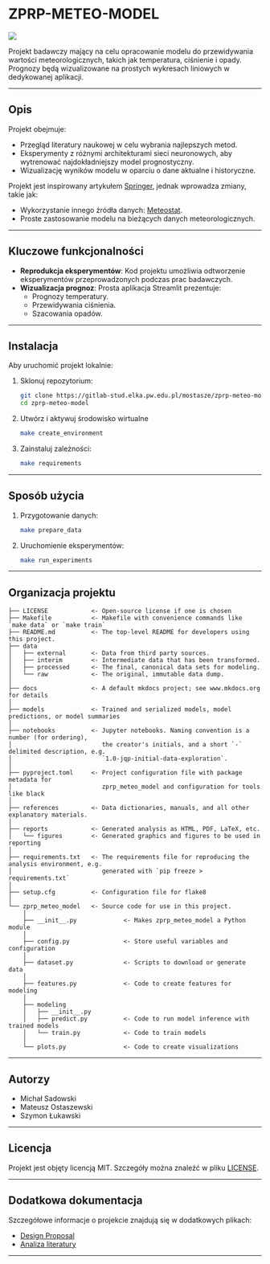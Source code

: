 # ZPRP-METEO-MODEL

<a target="_blank" href="https://cookiecutter-data-science.drivendata.org/">
    <img src="https://img.shields.io/badge/CCDS-Project%20template-328F97?logo=cookiecutter" />
</a>

Projekt badawczy mający na celu opracowanie modelu do przewidywania wartości meteorologicznych, takich jak temperatura, ciśnienie i opady. Prognozy będą wizualizowane na prostych wykresach liniowych w dedykowanej aplikacji.

---

## **Opis**

Projekt obejmuje:
- Przegląd literatury naukowej w celu wybrania najlepszych metod.
- Eksperymenty z różnymi architekturami sieci neuronowych, aby wytrenować najdokładniejszy model prognostyczny.
- Wizualizację wyników modelu w oparciu o dane aktualne i historyczne.

Projekt jest inspirowany artykułem [Springer](https://link.springer.com/article/10.1007/s00500-020-04954-0#Sec16), jednak wprowadza zmiany, takie jak:
- Wykorzystanie innego źródła danych: [Meteostat](https://dev.meteostat.net/guide.html).
- Proste zastosowanie modelu na bieżących danych meteorologicznych.

---

## **Kluczowe funkcjonalności**

- **Reprodukcja eksperymentów**: Kod projektu umożliwia odtworzenie eksperymentów przeprowadzonych podczas prac badawczych.  
- **Wizualizacja prognoz**: Prosta aplikacja Streamlit prezentuje:
  - Prognozy temperatury.
  - Przewidywania ciśnienia.
  - Szacowania opadów.

---

## **Instalacja**

Aby uruchomić projekt lokalnie:

1. Sklonuj repozytorium:
   ```bash
   git clone https://gitlab-stud.elka.pw.edu.pl/mostasze/zprp-meteo-model.git
   cd zprp-meteo-model
   ```

2. Utwórz i aktywuj środowisko wirtualne
    ```bash
    make create_environment
    ```

3. Zainstaluj zależności:
    ```bash
    make requirements
    ```

---

## **Sposób użycia**

1. Przygotowanie danych:
    ```bash 
    make prepare_data
    ```

2. Uruchomienie eksperymentów:
    ```bash
    make run_experiments
    ```

---

## Organizacja projektu

```
├── LICENSE            <- Open-source license if one is chosen
├── Makefile           <- Makefile with convenience commands like `make data` or `make train`
├── README.md          <- The top-level README for developers using this project.
├── data
│   ├── external       <- Data from third party sources.
│   ├── interim        <- Intermediate data that has been transformed.
│   ├── processed      <- The final, canonical data sets for modeling.
│   └── raw            <- The original, immutable data dump.
│
├── docs               <- A default mkdocs project; see www.mkdocs.org for details
│
├── models             <- Trained and serialized models, model predictions, or model summaries
│
├── notebooks          <- Jupyter notebooks. Naming convention is a number (for ordering),
│                         the creator's initials, and a short `-` delimited description, e.g.
│                         `1.0-jqp-initial-data-exploration`.
│
├── pyproject.toml     <- Project configuration file with package metadata for 
│                         zprp_meteo_model and configuration for tools like black
│
├── references         <- Data dictionaries, manuals, and all other explanatory materials.
│
├── reports            <- Generated analysis as HTML, PDF, LaTeX, etc.
│   └── figures        <- Generated graphics and figures to be used in reporting
│
├── requirements.txt   <- The requirements file for reproducing the analysis environment, e.g.
│                         generated with `pip freeze > requirements.txt`
│
├── setup.cfg          <- Configuration file for flake8
│
└── zprp_meteo_model   <- Source code for use in this project.
    │
    ├── __init__.py             <- Makes zprp_meteo_model a Python module
    │
    ├── config.py               <- Store useful variables and configuration
    │
    ├── dataset.py              <- Scripts to download or generate data
    │
    ├── features.py             <- Code to create features for modeling
    │
    ├── modeling                
    │   ├── __init__.py 
    │   ├── predict.py          <- Code to run model inference with trained models          
    │   └── train.py            <- Code to train models
    │
    └── plots.py                <- Code to create visualizations
```

---

## **Autorzy**

- Michał Sadowski
- Mateusz Ostaszewski
- Szymon Łukawski

---

## **Licencja**

Projekt jest objęty licencją MIT. Szczegóły można znaleźć w pliku [LICENSE](LICENSE). 

---

## **Dodatkowa dokumentacja**

Szczegółowe informacje o projekcie znajdują się w dodatkowych plikach:  
- [Design Proposal](docs/Design_Proposal.md)
- [Analiza literatury](docs/Analiza_Literatury.md)

--------

